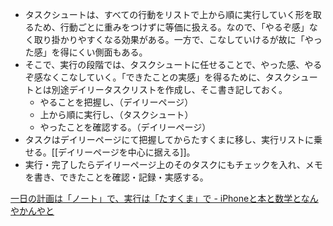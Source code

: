 - タスクシュートは、すべての行動をリストで上から順に実行していく形を取るため、行動ごとに重みをつけずに等価に扱える。なので、「やるぞ感」なく取り掛かりやすくなる効果がある。一方で、こなしていけるが故に「やった感」を得にくい側面もある。
- そこで、実行の段階では、タスクシュートに任せることで、やった感、やるぞ感なくこなしていく。「できたことの実感」を得るために、タスクシュートとは別途デイリータスクリストを作成し、そこ書き記しておく。
	- やることを把握し、（デイリーページ）
	- 上から順に実行し、（タスクシュート）
	- やったことを確認する。（デイリーページ）
- タスクはデイリーページにて把握してからたすくまに移し、実行リストに乗せる。[[デイリーページを中心に据える]]。
- 実行・完了したらデイリーページ上のそのタスクにもチェックを入れ、メモを書き、できたことを確認・記録・実感する。

[一日の計画は「ノート」で、実行は「たすくま」で - iPhoneと本と数学となんやかんやと](https://choiyaki.com/p437/)